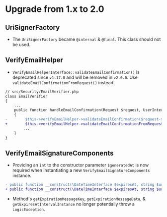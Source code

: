 # Upgrade from 1.x to 2.0

## UriSignerFactory

- The `UriSignerFactory` became `@internal` & `@final`. This class should not be
used.

## VerifyEmailHelper

- `VerifyEmailHelperInterface::validateEmailConfirmation()` is deprecated since
`v1.17.0` and will be removed in `v2.0.0`. Use `validateEmailConfirmationFromRequest()`
instead.

```diff
// src/Security/EmailVerifier.php
class EmailVerifier
{
    ...
    public function handleEmailConfirmation(Request $request, UserInterface $user): void
    {
-        $this->verifyEmailHelper->validateEmailConfirmation($request->getUri(), $user->getId(), $user->getEmail());
+        $this->verifyEmailHelper->validateEmailConfirmationFromRequest($request, $user->getId(), $user->getEmail());
        ...
    }
}
```

## VerifyEmailSignatureComponents

- Providing an `int` to the constructor parameter `$generatedAt` is now required
when instantiating a new `VerifyEmailSignatureComponents` instance.

```diff
- public function __construct(\DateTimeInterface $expiresAt, string $uri, ?int $generatedAt = null)
+ public function __construct(\DateTimeInterface $expiresAt, string $uri, int $generatedAt)
```

- Method's `getExpirationMessageKey`, `getExpirationMessageData`, & `getExpiresAtIntervalInstance`
no longer potentially throw a `LogicException`.
